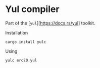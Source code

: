 # Yul compiler

Part of the [`yul`][https://docs.rs/yul] toolkit.

Installation

```
cargo install yulc
```

Using

```
yulc erc20.yul
```

